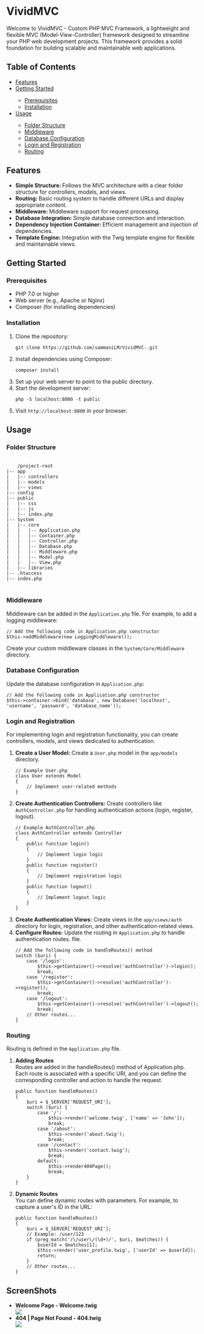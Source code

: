 <h1>VividMVC</h1>
<p>Welcome to VividMVC - Custom PHP MVC Framework, a lightweight and flexible MVC (Model-View-Controller) framework designed to streamline your PHP web development projects. This framework provides a solid foundation for building scalable and maintainable web applications.</p>

<h2>Table of Contents</h2>
<ul>
<li><a href="#features">Features</a></li>
<li><a href="#getting_started">Getting Started</a></li>
<ul>
    <li><a href="#prerequisites">Prerequisites</a></li>
    <li><a href="#installation">Installation</a></li>
</ul>
<li><a href="#usage">Usage</a></li>
<ul>
    <li><a href="#folder_structure">Folder Structure</a></li>
    <li><a href="#Middleware">Middleware</a></li>
    <li><a href="#database_configuration">Database Configuration</a></li>
    <li><a href="#login_registration">Login and Registration</a></li>
    <li><a href="#routing">Routing</a></li>
</ul>
</ul>

<h2 id="features">Features</h2>
<ul>
    <li><b>Simple Structure: </b>Follows the MVC architecture with a clear folder structure for controllers, models, and views.</li>
    <li><b>Routing: </b>Basic routing system to handle different URLs and display appropriate content.</li>
    <li><b>Middleware: </b>Middleware support for request processing.</li>
    <li><b>Database Integration: </b> Simple database connection and interaction.</li>
    <li><b>Dependency Injection Container: </b>Efficient management and injection of dependencies.</li>
    <li><b>Template Engine: </b>Integration with the Twig template engine for flexible and maintainable views.</li>
</ul>

<h2 id="getting_started">Getting Started</h2>
<h3 id="prerequisites">Prerequisites</h3>
<ul>
    <li>PHP 7.0 or higher</li>
    <li>Web server (e.g., Apache or Nginx)</li>
    <li>Composer (for installing dependencies)</li>
</ul>

<h3 id="installation">Installation</h3>
<ol>
    <li>
    Clone the repository:
    <pre><code class="language-bash">git clone https://github.com/sammaniLM/VividMVC-.git
</code></pre>
    </li>
    <li>
    Install dependencies using Composer:
    <pre><code class="language-bash">composer install
</code></pre>
    </li>
    <li>Set up your web server to point to the public directory.</li>
    <li>
    Start the development server:
    <pre><code class="language-bash">php -S localhost:8000 -t public
</code></pre>
    </li>
    <li>Visit <code>http://localhost:8000</code> in your browser.</li>
</ol>

<h2 id="usage">Usage</h2>
<h3 id="folder_structure">Folder Structure</h3>
<pre>
    <code class="language-bash">
    /project-root
|-- app
|   |-- controllers
|   |-- models
|   |-- views
|-- config
|-- public
|   |-- css
|   |-- js
|   |-- index.php
|-- System
|   |-- core
|   |   |-- Application.php
|   |   |-- Container.php
|   |   |-- Controller.php
|   |   |-- Database.php
|   |   |-- Middleware.php
|   |   |-- Model.php
|   |   |-- View.php
|   |-- libraries
|-- .htaccess
|-- index.php
</code>
</pre>

<h3 id="Middleware">Middleware</h3>
<p>Middleware can be added in the <code>Application.php</code> file. For example, to add a logging middleware:</p>
<pre><code class="language-bash">// Add the following code in Application.php constructor
$this->addMiddleware(new LoggingMiddleware());
</code></pre>
<p>Create your custom middleware classes in the <code>System/Core/Middleware</code> directory.</p>

<h3 id="database_configuration">Database Configuration</h3>
<p>Update the database configuration in <code>Application.php</code>:</p>
<pre><code class="language-bash">// Add the following code in Application.php constructor
$this->container->bind('database', new Database('localhost', 'username', 'password', 'database_name'));
</code></pre>

<h3 id="login_registration">Login and Registration</h3>
<p>For implementing login and registration functionality, you can create controllers, models, and views dedicated to authentication.</p>
<ol>
    <li><b>Create a User Model:</b>
    Create a <code>User.php</code> model in the <code>app/models</code> directory.
<pre><code class="language-bash">// Example User.php
class User extends Model
{
    // Implement user-related methods
}
</code></pre>
</li>

<li>
    <b>Create Authentication Controllers:</b>
    Create controllers like <code>AuthController.php</code> for handling authentication actions (login, register, logout).
<pre><code class="language-bash">// Example AuthController.php
class AuthController extends Controller
{
    public function login()
    {
        // Implement login logic
    }
    public function register()
    {
        // Implement registration logic
    }
    public function logout()
    {
        // Implement logout logic
    }
}
</code></pre>
</li>
<li>
    <b>Create Authentication Views:</b>
    Create views in the <code>app/views/auth</code> directory for login, registration, and other authentication-related views.
</li>
<li>
    <b>Configure Routes:</b>
    Update the routing in <code>Application.php</code> to handle authentication routes. file.
    <pre><code class="language-bash">// Add the following code in handleRoutes() method
switch ($uri) {
    case '/login':
        $this->getContainer()->resolve('authController')->login();
        break;
    case '/register':
        $this->getContainer()->resolve('authController')->register();
        break;
    case '/logout':
        $this->getContainer()->resolve('authController')->logout();
        break;
    // Other routes...
}
</code></pre>
</li>
</ol>
<h3 id="routing">Routing</h3>
<p>Routing is defined in the <code>Application.php</code> file.</p>
<ol>
    <li><b>Adding Routes</b></li>
Routes are added in the handleRoutes() method of Application.php. Each route is associated with a specific URI, and you can define the corresponding controller and action to handle the request.
<pre><code class="language-bash">public function handleRoutes()
{
    $uri = $_SERVER['REQUEST_URI'];
    switch ($uri) {
        case '/':
            $this->render('welcome.twig', ['name' => 'John']);
            break;
        case '/about':
            $this->render('about.twig');
            break;
        case '/contact':
            $this->render('contact.twig');
            break;
        default:
            $this->render404Page();
            break;
    }
}
</code></pre>
<li><b>Dynamic Routes</b></li>
You can define dynamic routes with parameters. For example, to capture a user's ID in the URL:
<pre><code class="language-bash">public function handleRoutes()
{
    $uri = $_SERVER['REQUEST_URI'];
    // Example: /user/123
    if (preg_match('/\/user\/(\d+)/', $uri, $matches)) {
        $userId = $matches[1];
        $this->render('user_profile.twig', ['userId' => $userId]);
        return;
    }
    // Other routes...
}
</code></pre>
</ol>
<h2>ScreenShots</h2>
<ul>
    <li><b>Welcome Page - Welcome.twig</b></li>
    <img src="Welcome_page.JPG" />
    <li><b>404 | Page Not Found - 404.twig</b></li>
    <img src="404_page.JPG" />
</ul>
